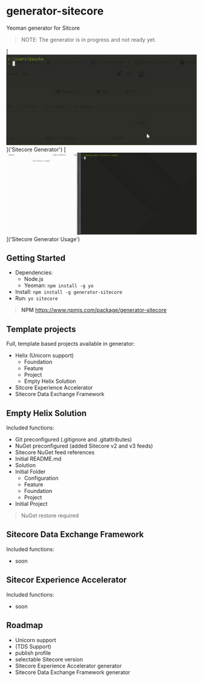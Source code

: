 # generator-sitecore

Yeoman generator for Sitcore
> NOTE: The generator is in progress and not ready yet.

[![](https://github.com/SaschaHeyer/generator-sitecore/blob/master/documentation/yo-sitecore-sample.gif)]('Sitecore Generator')
[![](https://github.com/SaschaHeyer/generator-sitecore/blob/master/documentation/yo-sitecore-usage.gif)]('Sitecore Generator Usage')

## Getting Started

- Dependencies:
    - Node.js
    - Yeoman: `npm install -g yo`
- Install: `npm install -g generator-sitecore`
- Run: `yo sitecore`

> **NPM** https://www.npmjs.com/package/generator-sitecore

## Template projects

Full, template based projects available in generator:

- Helix (Unicorn support)
    - Foundation
    - Feature
    - Project
    - Empty Helix Solution
- Sitcore Experience Accelerator
- Sitecore Data Exchange Framework


## Empty Helix Solution
Included functions:

- Git preconfigured (.gitignore and .gitattributes)
- NuGet preconfigured (added Sitecore v2 and v3 feeds)
- Sitecore NuGet feed references
- Initial README.md
- Solution
- Initial Folder
    - Configuration
    - Feature
    - Foundation
    - Project
- Initial Project
	
> NuGet restore required
    
## Sitecore Data Exchange Framework
Included functions:

- soon

## Sitecor Experience Accelerator
Included functions:

- soon


## Roadmap
- Unicorn support
- (TDS Support)
- publish profile
- selectable Sitecore version
- Sitecore Experience Accelerator generator
- Sitecore Data Exchange Framework generator